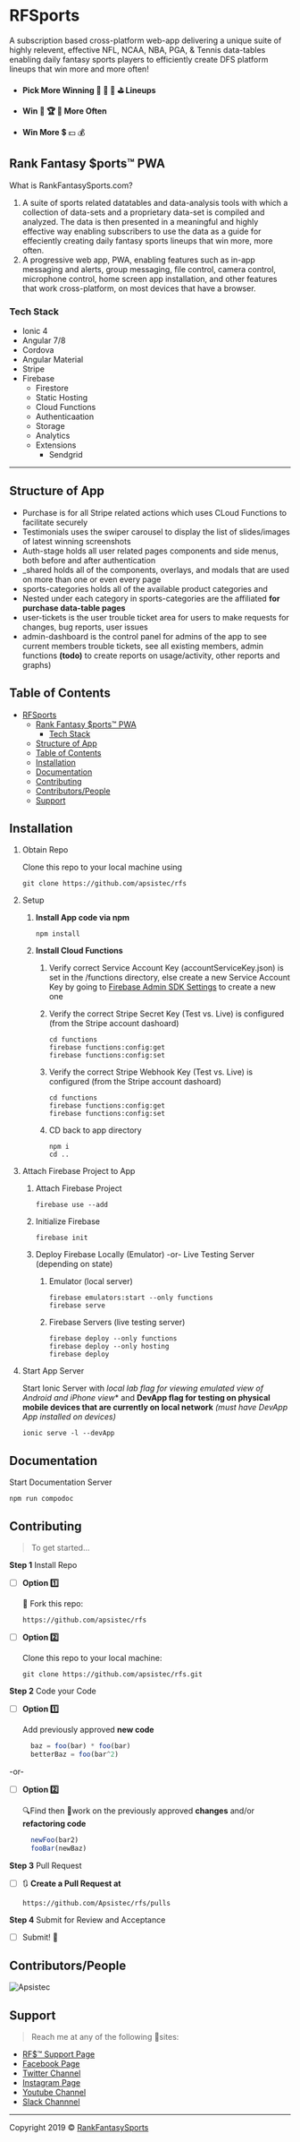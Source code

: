 # RFSports

A subscription based cross-platform web-app delivering a unique suite of highly relevent, effective NFL, NCAA, NBA, PGA, & Tennis data-tables enabling daily fantasy sports players to efficiently create DFS platform lineups that win more and more often!

* **Pick More Winning :football:  :basketball:  :tennis:  :golf: Lineups**

* **Win :1st_place_medal:  :trophy: :medal_sports: More Often**

* **Win More** :heavy_dollar_sign: :dollar: :moneybag:

## Rank Fantasy $ports&trade; PWA

What is RankFantasySports.com?

1. A suite of sports related datatables and data-analysis tools with which a collection of data-sets and a proprietary data-set is compiled and analyzed. The data is then presented in a meaningful and highly effective way enabling subscribers to use the data as a guide for effeciently creating daily fantasy sports lineups that win more, more often.
2. A progressive web app, PWA, enabling features such as in-app messaging and alerts, group messaging, file control, camera control, microphone control, home screen app installation, and other features that work cross-platform, on most devices that have a browser.

### Tech Stack

* Ionic 4
* Angular 7/8
* Cordova
* Angular Material
* Stripe
* Firebase
  * Firestore
  * Static Hosting
  * Cloud Functions
  * Authenticaation
  * Storage
  * Analytics
  * Extensions
    * Sendgrid

***

## Structure of App

* Purchase is for all Stripe related actions which uses CLoud Functions to facilitate securely
* Testimonials uses the swiper carousel to display the list of slides/images of latest winning screenshots
* Auth-stage holds all user related pages components and side menus, both before and after authentication
* _shared holds all of the components, overlays, and modals that are used on more than one or even every page
* sports-categories holds all of the available product categories and
* Nested under each category in sports-categories are the affiliated **for purchase data-table pages**
* user-tickets is the user trouble ticket area for users to make requests for changes, bug reports, user issues
* admin-dashboard is the control panel for admins of the app to see current members trouble tickets, see all existing members, admin functions **(todo)** to create reports on usage/activity, other reports and graphs)

## Table of Contents

* [RFSports](#RFSports)
  * [Rank Fantasy $ports&trade; PWA](#rank*fantasy-portstrade-pwa)
    * [Tech Stack](#tech-stack)
  * [Structure of App](#structure-of-app)
  * [Table of Contents](#table-of-contents)
  * [Installation](#installation)
  * [Documentation](#documentation)
  * [Contributing](#contributing)
  * [Contributors/People](#contributorspeople)
  * [Support](#support)

## Installation

1. Obtain Repo

    Clone this repo to your local machine using

    ```shell
    git clone https://github.com/apsistec/rfs
    ```

2. Setup

    1. **Install App code via npm**

        ```shell
        npm install
        ```

    2. **Install Cloud Functions**

        1. Verify correct Service Account Key (accountServiceKey.json) is set in the /functions directory, else create a new Service Account Key by going to [Firebase Admin SDK Settings](https://console.firebase.google.com/project/rankfantasysports-test/settings/serviceaccounts/adminsdk) to create a new one

        2. Verify the correct Stripe Secret Key (Test vs. Live) is configured (from the Stripe account dashoard)

            ```shell
            cd functions
            firebase functions:config:get
            firebase functions:config:set
            ```

        3. Verify the correct Stripe Webhook Key (Test vs. Live) is configured (from the Stripe account dashoard)

            ```shell
            cd functions
            firebase functions:config:get
            firebase functions:config:set
            ```

        4. CD back to app directory

            ```shell
            npm i
            cd ..
            ```

3. Attach Firebase Project to App

    1. Attach Firebase Project

        ```shell
        firebase use --add
        ```

    2. Initialize Firebase

        ```shell
        firebase init
        ```

    3. Deploy Firebase Locally (Emulator) -or- Live Testing Server (depending on state)

        1. Emulator (local server)

            ```shell
            firebase emulators:start --only functions
            firebase serve
            ```

        2. Firebase Servers (live testing server)

            ```shell
            firebase deploy --only functions
            firebase deploy --only hosting
            firebase deploy
            ```

4. Start App Server

      Start Ionic Server with *local lab flag for viewing emulated view of Android and iPhone view** and **DevApp flag for testing on physical mobile devices that are currently on local network** *(must have DevApp App installed on devices)*

    ```shell
    ionic serve -l --devApp
    ```

## Documentation

Start Documentation Server

  ``` shell
  npm run compodoc
  ```

## Contributing

> To get started...

**Step 1** Install Repo
  
* [ ] **Option :one:**
  
  :trident: Fork this repo:

    ```http
  https://github.com/apsistec/rfs
  ```

* [ ] **Option :two:**
  
  Clone this repo to your local machine:

    ```shell
  git clone https://github.com/apsistec/rfs.git
  ```

**Step 2** Code your Code

* [ ] **Option :one:**

  Add previously approved **new code**

  ``` js
    baz = foo(bar) * foo(bar)
    betterBaz = foo(bar^2)
  ```

 -or-

* [ ] **Option :two:**

  :mag:Find then :wrench:work on the previously approved **changes** and/or **refactoring code**

    ``` js
      newFoo(bar2)
      fooBar(newBaz)
    ```

**Step 3** Pull Request

* [ ] 🔃 **Create a Pull Request at**

  ```http
  https://github.com/Apsistec/rfs/pulls
  ```

**Step 4**  Submit for Review and Acceptance

* [ ] Submit! :beer:

## Contributors/People

![**Apsistec**](https://avatars0.githubusercontent.com/u/6438623?s=400&u=aaaf57f08f5fff530672ecd3a18f26a53f704850&v=4)

## Support

> Reach me at any of the following :link:sites:

* [RF$&trade; Support Page](https://rankfantasysports.com/user)
* [Facebook Page](https://fb.me/rankfantasysports)
* [Twitter Channel](http://twitter.com/rankfsports)
* [Instagram Page](https://www.instagram.com/rankfsports)
* [Youtube Channel](https://www.youtube.com/channel/UCxhm1g7GjuwkVWRrdpcZbcg)
* [Slack Channnel](https://rankfantasysports.slack.com)

***

Copyright 2019 © [RankFantasySports](http://rankfantasysports.com)
